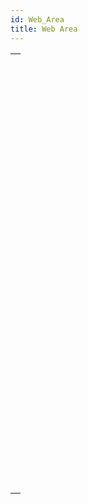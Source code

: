 ```yaml
---
id: Web_Area
title: Web Area
---
```

||
|---|
|[<!-- INCLUDE #_command_.WA Back URL available.Syntax -->](../../commands-legacy/wa-back-url-available.md)<br/>|
|[<!-- INCLUDE #_command_.WA Create URL history menu.Syntax -->](../../commands-legacy/wa-create-url-history-menu.md)<br/>|
|[<!-- INCLUDE #_command_.WA Evaluate JavaScript.Syntax -->](../../commands-legacy/wa-evaluate-javascript.md)<br/>|
|[<!-- INCLUDE #_command_.WA EXECUTE JAVASCRIPT FUNCTION.Syntax -->](../../commands-legacy/wa-execute-javascript-function.md)<br/>|
|[<!-- INCLUDE #_command_.WA Forward URL available.Syntax -->](../../commands-legacy/wa-forward-url-available.md)<br/>|
|[<!-- INCLUDE #_command_.WA Get current URL.Syntax -->](../../commands-legacy/wa-get-current-url.md)<br/>|
|[<!-- INCLUDE #_command_.WA GET EXTERNAL LINKS FILTERS.Syntax -->](../../commands-legacy/wa-get-external-links-filters.md)<br/>|
|[<!-- INCLUDE #_command_.WA Get last filtered URL.Syntax -->](../../commands-legacy/wa-get-last-filtered-url.md)<br/>|
|[<!-- INCLUDE #_command_.WA GET LAST URL ERROR.Syntax -->](../../commands-legacy/wa-get-last-url-error.md)<br/>|
|[<!-- INCLUDE #_command_.WA Get page content.Syntax -->](../../commands-legacy/wa-get-page-content.md)<br/>|
|[<!-- INCLUDE #_command_.WA Get page title.Syntax -->](../../commands-legacy/wa-get-page-title.md)<br/>|
|[<!-- INCLUDE #_command_.WA GET PREFERENCE.Syntax -->](../../commands-legacy/wa-get-preference.md)<br/>|
|[<!-- INCLUDE #_command_.WA GET URL FILTERS.Syntax -->](../../commands-legacy/wa-get-url-filters.md)<br/>|
|[<!-- INCLUDE #_command_.WA GET URL HISTORY.Syntax -->](../../commands-legacy/wa-get-url-history.md)<br/>|
|[<!-- INCLUDE #_command_.WA OPEN BACK URL.Syntax -->](../../commands-legacy/wa-open-back-url.md)<br/>|
|[<!-- INCLUDE #_command_.WA OPEN FORWARD URL.Syntax -->](../../commands-legacy/wa-open-forward-url.md)<br/>|
|[<!-- INCLUDE #_command_.WA OPEN URL.Syntax -->](../../commands-legacy/wa-open-url.md)<br/>|
|[<!-- INCLUDE #_command_.WA OPEN WEB INSPECTOR.Syntax -->](../../commands-legacy/wa-open-web-inspector.md)<br/>|
|[<!-- INCLUDE #_command_.WA REFRESH CURRENT URL.Syntax -->](../../commands-legacy/wa-refresh-current-url.md)<br/>|
|[<!-- INCLUDE #_command_.WA Run offscreen area.Syntax -->](../../commands-legacy/wa-run-offscreen-area.md)<br/>|
|[<!-- INCLUDE #_command_.WA SET EXTERNAL LINKS FILTERS.Syntax -->](../../commands-legacy/wa-set-external-links-filters.md)<br/>|
|[<!-- INCLUDE #_command_.WA SET PAGE CONTENT.Syntax -->](../../commands-legacy/wa-set-page-content.md)<br/>|
|[<!-- INCLUDE #_command_.WA SET PREFERENCE.Syntax -->](../../commands-legacy/wa-set-preference.md)<br/>|
|[<!-- INCLUDE #_command_.WA SET URL FILTERS.Syntax -->](../../commands-legacy/wa-set-url-filters.md)<br/>|
|[<!-- INCLUDE #_command_.WA STOP LOADING URL.Syntax -->](../../commands-legacy/wa-stop-loading-url.md)<br/>|
|[<!-- INCLUDE #_command_.WA ZOOM IN.Syntax -->](../../commands-legacy/wa-zoom-in.md)<br/>|
|[<!-- INCLUDE #_command_.WA ZOOM OUT.Syntax -->](../../commands-legacy/wa-zoom-out.md)<br/>|
